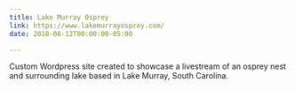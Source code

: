 ```yaml
---
title: Lake Murray Osprey
link: https://www.lakemurrayosprey.com/
date: 2018-06-12T00:00:00-05:00

---
```

Custom Wordpress site created to showcase a livestream of an osprey nest and surrounding lake based in Lake Murray, South Carolina.
